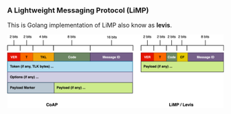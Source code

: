 ### A Lightweight Messaging Protocol (LiMP) 
This is Golang implementation of LiMP also know as <b>levis</b>.

<img src='examples/res/proto.png' />


